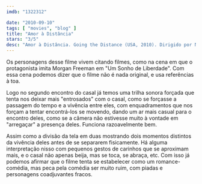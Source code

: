 ```yaml
---
imdb: "1322312"

date: "2010-09-10"
tags: [ "movies", "blog" ]
title: "Amor à Distância"
stars: "3/5"
desc: "Amor à Distância. Going the Distance (USA, 2010). Dirigido por Nanette Burstein. Escrito por Geoff LaTulippe. Com Drew Barrymore, Justin Long, Charlie Day, Jason Sudeikis, Christina Applegate, Ron Livingston, Oliver Jackson-Cohen, Jim Gaffigan, Natalie Morales."
---
```

Os personagens desse filme vivem citando filmes, como na cena em que o protagonista imita Morgan Freeman em "Um Sonho de Liberdade". Com essa cena podemos dizer que o filme não é nada original, e usa referências à toa.

Logo no segundo encontro do casal já temos uma trilha sonora forçada que tenta nos deixar mais "entrosados" com o casal, como se forçasse a passagem do tempo e a vivência entre eles, com enquadramentos que nos forçam a tentar encontrá-los se movendo, dando um ar mais casual para o encontro deles, como se a câmera não estivesse muito à vontade em "arregaçar" a presença deles. Funciona razoavelmente bem.

Assim como a divisão da tela em duas mostrando dois momentos distintos da vivência deles antes de se separarem fisicamente. Há alguma interpretação nisso com pequenos gestos de carinhos que se aproximam mais, e o casal não apenas beija, mas se toca, se abraça, etc. Com isso já podemos afirmar que o filme tenta se estabelecer como um romance-comédia, mas peca pela comédia ser muito ruim, com piadas e personagens coadjuvantes fracos.
